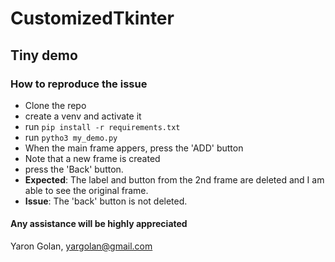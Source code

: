 # CustomizedTkinter

## Tiny demo

### How to reproduce the issue

- Clone the repo
- create a venv and activate it
- run `pip install -r requirements.txt`
- run `pytho3 my_demo.py`
- When the main frame appers, press the 'ADD' button
- Note that a new frame is created
- press the 'Back' button.
- **Expected**: The label and button from the 2nd frame are deleted and I am able to see the original frame.
- **Issue**: The 'back' button is not deleted.

#### Any assistance will be highly appreciated

Yaron Golan, yargolan@gmail.com
